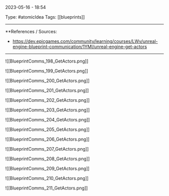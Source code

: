 2023-05-16 - 18:54

Type: #atomicIdea 
Tags: [[blueprints]]

---
**References  / Sources:
- https://dev.epicgames.com/community/learning/courses/LWv/unreal-engine-blueprint-communication/1YMl/unreal-engine-get-actors

---
![[BlueprintComms_198_GetActors.png]]

![[BlueprintComms_199_GetActors.png]]

![[BlueprintComms_200_GetActors.png]]

![[BlueprintComms_201_GetActors.png]]

![[BlueprintComms_202_GetActors.png]]

![[BlueprintComms_203_GetActors.png]]

![[BlueprintComms_204_GetActors.png]]

![[BlueprintComms_205_GetActors.png]]

![[BlueprintComms_206_GetActors.png]]

![[BlueprintComms_207_GetActors.png]]

![[BlueprintComms_208_GetActors.png]]

![[BlueprintComms_209_GetActors.png]]

![[BlueprintComms_210_GetActors.png]]

![[BlueprintComms_211_GetActors.png]]
